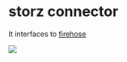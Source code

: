 storz connector
===============

It interfaces to [firehose](https://github.com/fedora-static-analysis/firehose)

![](http://upload.wikimedia.org/wikipedia/commons/7/70/Festkupplung.jpg)
